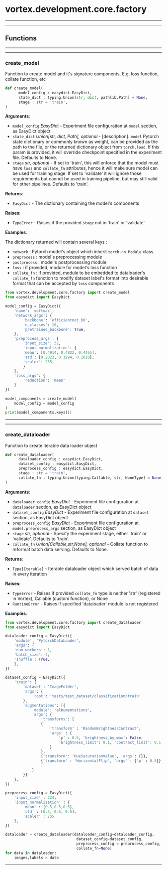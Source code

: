 # vortex.development.core.factory

---

---



## Functions

---

---

### create_model



Function to create model and it's signature components. E.g. loss function, collate function, etc



```python
def create_model(
      model_config : easydict.EasyDict,
      state_dict : typing.Union[str, dict, pathlib.Path] = None,
      stage : str = 'train',
)
```



**Arguments**:

- `model_config` _EasyDict_ - Experiment file configuration at `model` section, as EasyDict object
- `state_dict` _Union[str, dict, Path], optional_ - [description]. `model` Pytorch state dictionary or commonly known as weight, can be provided as the path to the file, or the returned dictionary object from `torch.load`. If this param is provided, it will override checkpoint specified in the experiment file. Defaults to None.
- `stage` _str, optional_ - If set to 'train', this will enforce that the model must have `loss` and `collate_fn` attributes, hence it will make sure model can be used for training stage. If set to 'validate' it will ignore those requirements but cannot be used in training pipeline, but may still valid for other pipelines. Defaults to 'train'.


**Returns**:

- `EasyDict` - The dictionary containing the model's components


**Raises**:

- `TypeError` - Raises if the provided `stage` not in 'train' or 'validate'


**Examples**:



The dictionary returned will contain several keys :

- `network` : Pytorch model's object which inherit `torch.nn.Module` class.
- `preprocess` : model's preprocessing module
- `postprocess` : model's postprocessing module
- `loss` : if provided, module for model's loss function
- `collate_fn` : if provided, module to be embedded to dataloader's `collate_fn` function to modify dataset label's format into desirable format that can be accepted by `loss` components

```python
from vortex.development.core.factory import create_model
from easydict import EasyDict

model_config = EasyDict({
    'name': 'softmax',
    'network_args': {
        'backbone': 'efficientnet_b0',
        'n_classes': 10,
        'pretrained_backbone': True,
    },
    'preprocess_args': {
        'input_size': 32,
        'input_normalization': {
        'mean': [0.4914, 0.4822, 0.4465],
        'std': [0.2023, 0.1994, 0.2010],
        'scaler': 255,
        }
    },
    'loss_args': {
        'reduction': 'mean'
    }
})

model_components = create_model(
    model_config = model_config
)
print(model_components.keys())
```



---

---

### create_dataloader



Function to create iterable data loader object



```python
def create_dataloader(
      dataloader_config : easydict.EasyDict,
      dataset_config : easydict.EasyDict,
      preprocess_config : easydict.EasyDict,
      stage : str = 'train',
      collate_fn : typing.Union[typing.Callable, str, NoneType] = None,
)
```



**Arguments**:

- `dataloader_config` _EasyDict_ - Experiment file configuration at `dataloader` section, as EasyDict object
- `dataset_config` _EasyDict_ - Experiment file configuration at `dataset` section, as EasyDict object
- `preprocess_config` _EasyDict_ - Experiment file configuration at `model.preprocess_args` section, as EasyDict object
- `stage` _str, optional_ - Specify the experiment stage, either 'train' or 'validate'. Defaults to 'train'.
- `collate_fn` _Union[Callable,str,None], optional_ - Collate function to reformat batch data serving. Defaults to None.


**Returns**:

- `Type[Iterable]` - Iterable dataloader object which served batch of data in every iteration


**Raises**:

- `TypeError` - Raises if provided `collate_fn` type is neither 'str' (registered in Vortex), Callable (custom function), or None
- `RuntimeError` - Raises if specified 'dataloader' module is not registered


**Examples**:



```python
from vortex.development.core.factory import create_dataloader
from easydict import EasyDict

dataloader_config = EasyDict({
    'module': 'PytorchDataLoader',
    'args': {
    'num_workers': 1,
    'batch_size': 4,
    'shuffle': True,
    },
})

dataset_config = EasyDict({
    'train': {
        'dataset': 'ImageFolder',
        'args': {
            'root': 'tests/test_dataset/classification/train'
        },
        'augmentations': [{
            'module': 'albumentations',
            'args': {
                'transforms': [
                {
                    'transform' : 'RandomBrightnessContrast', 
                    'args' : {
                        'p' : 0.5, 'brightness_by_max': False,
                        'brightness_limit': 0.1, 'contrast_limit': 0.1,
                    }
                },
                {'transform': 'HueSaturationValue', 'args': {}},
                {'transform' : 'HorizontalFlip', 'args' : {'p' : 0.5}},
                ]
            }
        }]
    },
})

preprocess_config = EasyDict({
    'input_size' : 224,
    'input_normalization' : {
        'mean' : [0.5,0.5,0.5],
        'std' : [0.5, 0.5, 0.5],
        'scaler' : 255
    },
})

dataloader = create_dataloader(dataloader_config=dataloader_config,
                                dataset_config=dataset_config,
                                preprocess_config = preprocess_config,
                                collate_fn=None)
for data in dataloader:
    images,labels = data
```



---




